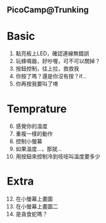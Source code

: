 ## PicoCamp@Trunking
# Basic
1. 點亮板上LED，確認連線無錯誤
2. 玩蜂鳴器，好吵喔，可不可以關掉？
3. 按鈕控制，往上拉，救救我
4. 你按了嗎？還是你沒有按？if...
5. 你再按我要叫了唷
# Temprature
6. 感覺你的溫度
7. 重複一樣的動作
8. 控制小螢幕
9. 如果溫度...，那就...
10. 用按鈕來控制冷到吱吱叫溫度要多少
# Extra
12. 在小螢幕上畫圖
13. 在小螢幕上畫圖二
14. 是貪食蛇嗎？